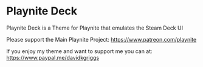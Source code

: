 # Playnite Deck
Playnite Deck is a Theme for Playnite that emulates the Steam Deck UI

Please support the Main Playnite Project: https://www.patreon.com/playnite 

If you enjoy my theme and want to support me you can at: https://www.paypal.me/davidkgriggs
